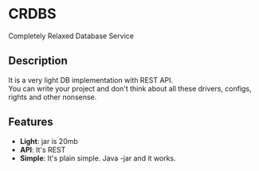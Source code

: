 # CRDBS
Completely Relaxed Database Service

## Description

It is a very light DB implementation with REST API. \
You can write your project and don't think about all these drivers, configs, rights and other nonsense.

## Features

- **Light**: jar is 20mb
- **API**: It's REST
- **Simple**: It's plain simple. Java -jar and it works.